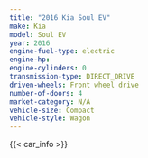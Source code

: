 ```yaml
---
title: "2016 Kia Soul EV"
make: Kia
model: Soul EV
year: 2016
engine-fuel-type: electric
engine-hp: 
engine-cylinders: 0
transmission-type: DIRECT_DRIVE
driven-wheels: Front wheel drive
number-of-doors: 4
market-category: N/A
vehicle-size: Compact
vehicle-style: Wagon
---
```


{{< car_info >}}
